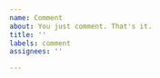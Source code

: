 ```yaml
---
name: Comment
about: You just comment. That's it.
title: ''
labels: comment
assignees: ''

---
```



